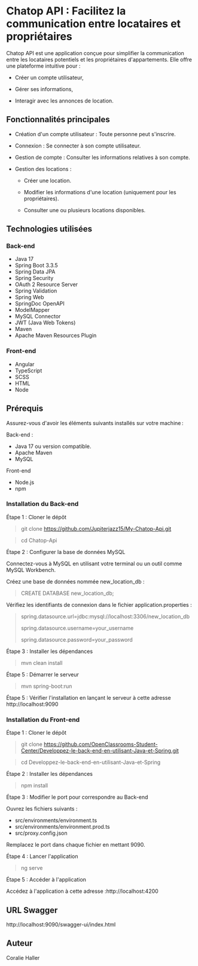 # Chatop API : Facilitez la communication entre locataires et propriétaires

Chatop API est une application conçue pour simplifier la communication entre les locataires potentiels et les propriétaires d'appartements. Elle offre une plateforme intuitive pour :

- Créer un compte utilisateur,

- Gérer ses informations,

- Interagir avec les annonces de location.

## Fonctionnalités principales

- Création d'un compte utilisateur : Toute personne peut s'inscrire.

- Connexion : Se connecter à son compte utilisateur.

- Gestion de compte : Consulter les informations relatives à son compte.

- Gestion des locations :

  - Créer une location.

  - Modifier les informations d'une location (uniquement pour les propriétaires).

  - Consulter une ou plusieurs locations disponibles.

## Technologies utilisées

### Back-end

- Java 17
- Spring Boot 3.3.5
- Spring Data JPA
- Spring Security
- OAuth 2 Resource Server
- Spring Validation
- Spring Web
- SpringDoc OpenAPI
- ModelMapper
- MySQL Connector
- JWT (Java Web Tokens)
- Maven
- Apache Maven Resources Plugin

### Front-end

- Angular 
- TypeScript
- SCSS
- HTML
- Node

## Prérequis

Assurez-vous d'avoir les éléments suivants installés sur votre machine :

Back-end : 
- Java 17 ou version compatible.
- Apache Maven 
- MySQL 

Front-end 
- Node.js
- npm 

### Installation du Back-end

Étape 1 : Cloner le dépôt

> git clone https://github.com/Jupiterjazz15/My-Chatop-Api.git

> cd Chatop-Api

Étape 2 : Configurer la base de données MySQL

Connectez-vous à MySQL en utilisant votre terminal ou un outil comme MySQL Workbench.

Créez une base de données nommée new_location_db :

>CREATE DATABASE new_location_db;

Vérifiez les identifiants de connexion dans le fichier application.properties :

>spring.datasource.url=jdbc:mysql://localhost:3306/new_location_db
>
>spring.datasource.username=your_username
> 
>spring.datasource.password=your_password

Étape 3 : Installer les dépendances

>mvn clean install

Étape 5 : Démarrer le serveur

>mvn spring-boot:run

Étape 5 : Vérifier l'installation en lançant le serveur à cette adresse http://localhost:9090


### Installation du Front-end

Étape 1 : Cloner le dépôt

>git clone https://github.com/OpenClassrooms-Student-Center/Developpez-le-back-end-en-utilisant-Java-et-Spring.git

>cd Developpez-le-back-end-en-utilisant-Java-et-Spring

Étape 2 : Installer les dépendances

> npm install

Étape 3 : Modifier le port pour correspondre au Back-end

Ouvrez les fichiers suivants :

- src/environments/environment.ts
- src/environments/environment.prod.ts
- src/proxy.config.json

Remplacez le port dans chaque fichier en mettant 9090.


Étape 4 : Lancer l'application

>ng serve

Étape 5 : Accéder à l'application

Accédez à l'application à cette adresse :http://localhost:4200

## URL Swagger 

http://localhost:9090/swagger-ui/index.html

## Auteur

Coralie Haller